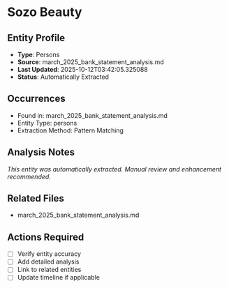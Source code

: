 # Sozo Beauty

## Entity Profile
- **Type**: Persons
- **Source**: march_2025_bank_statement_analysis.md
- **Last Updated**: 2025-10-12T03:42:05.325088
- **Status**: Automatically Extracted

## Occurrences
- Found in: march_2025_bank_statement_analysis.md
- Entity Type: persons
- Extraction Method: Pattern Matching

## Analysis Notes
*This entity was automatically extracted. Manual review and enhancement recommended.*

## Related Files
- march_2025_bank_statement_analysis.md

## Actions Required
- [ ] Verify entity accuracy
- [ ] Add detailed analysis
- [ ] Link to related entities
- [ ] Update timeline if applicable

